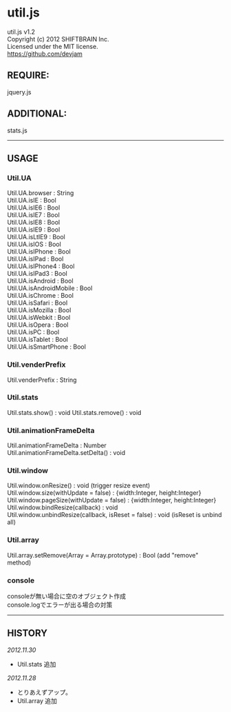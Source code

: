 util.js
=======
util.js v1.2  
Copyright (c) 2012 SHIFTBRAIN Inc.  
Licensed under the MIT license.  
https://github.com/devjam  

## REQUIRE:
jquery.js

## ADDITIONAL:
stats.js

---

## USAGE
### Util.UA
Util.UA.browser : String  
Util.UA.isIE : Bool  
Util.UA.isIE6 : Bool  
Util.UA.isIE7 : Bool  
Util.UA.isIE8 : Bool  
Util.UA.isIE9 : Bool  
Util.UA.isLtIE9 : Bool  
Util.UA.isIOS : Bool  
Util.UA.isIPhone : Bool  
Util.UA.isIPad : Bool  
Util.UA.isIPhone4 : Bool  
Util.UA.isIPad3 : Bool  
Util.UA.isAndroid : Bool  
Util.UA.isAndroidMobile	: Bool  
Util.UA.isChrome : Bool  
Util.UA.isSafari : Bool  
Util.UA.isMozilla : Bool  
Util.UA.isWebkit : Bool  
Util.UA.isOpera : Bool  
Util.UA.isPC : Bool  
Util.UA.isTablet : Bool  
Util.UA.isSmartPhone : Bool  

### Util.venderPrefix
Util.venderPrefix : String  

### Util.stats
Util.stats.show() : void
Util.stats.remove() : void

### Util.animationFrameDelta
Util.animationFrameDelta : Number  
Util.animationFrameDelta.setDelta() : void  

### Util.window
Util.window.onResize() : void (trigger resize event)  
Util.window.size(withUpdate = false) : {width:Integer, height:Integer}  
Util.window.pageSize(withUpdate = false) : {width:Integer, height:Integer}  
Util.window.bindResize(callback) : void  
Util.window.unbindResize(callback, isReset = false) : void (isReset is unbind all)  

### Util.array
Util.array.setRemove(Array = Array.prototype) : Bool (add "remove" method)  

### console
consoleが無い場合に空のオブジェクト作成  
console.logでエラーが出る場合の対策

---

## HISTORY
_2012.11.30_  
- Util.stats 追加

_2012.11.28_  
- とりあえずアップ。
- Util.array 追加